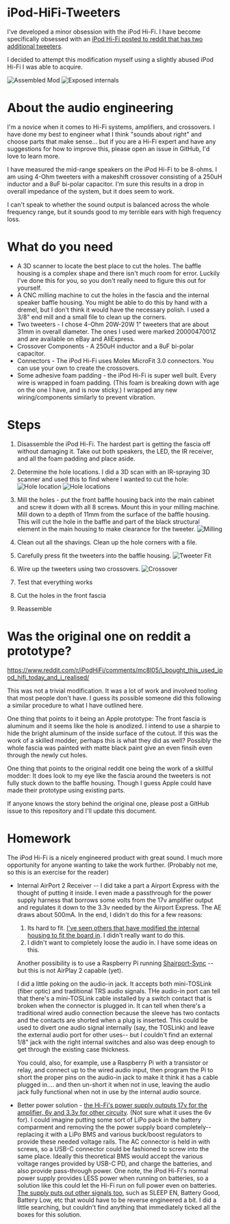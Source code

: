 # iPod-HiFi-Tweeters

I've developed a minor obsession with the iPod Hi-Fi.  I have become specifically obsessed with an [iPod Hi-Fi posted to reddit that has two additional tweeters](https://www.reddit.com/r/iPodHiFi/comments/mc8l05/i_bought_this_used_ipod_hifi_today_and_i_realised/).  

I decided to attempt this modification myself using a slightly abused iPod Hi-Fi I was able to acquire.

![Assembled Mod](../assets/assembled.png?raw=true)
![Exposed internals](../assets/exposed.png?raw=true)

# About the audio engineering

I'm a novice when it comes to Hi-Fi systems, amplifiers, and crossovers.  I have done my best to engineer what I think "sounds about right" and choose parts that make sense... but if you are a Hi-Fi expert and have any suggestions for how to improve this, please open an issue in GitHub, I'd love to learn more.

I have measured the mid-range speakers on the iPod Hi-Fi to be 8-ohms.  I am using 4-Ohm tweeters with a makeshift crossover consisting of a 250uH inductor and a 8uF bi-polar capacitor.  I'm sure this results in a drop in overall impedance of the system,  but it does seem to work.

I can't speak to whether the sound output is balanced across the whole frequency range, but it sounds good to my terrible ears with high frequency loss.

# What do you need

- A 3D scanner to locate the best place to cut the holes.  The baffle housing is a complex shape and there isn't much room for error.  Luckily I've done this for you, so you don't really need to figure this out for yourself.
- A CNC milling machine to cut the holes in the fascia and the internal speaker baffle housing.  You might be able to do this by hand with a dremel, but I don't think it would have the necessary polish.  I used a 3/8" end mill and a small file to clean up the corners.
- Two tweeters - I chose 4-Ohm 20W-20W 1" tweeters that are about 31mm in overall diameter.  The ones I used were marked 2000047001Z and are available on eBay and AliExpress.
- Crossover Components -  A 250uH inductor and a 8uF bi-polar capacitor.
- Connectors - The iPod Hi-Fi uses Molex MicroFit 3.0 connectors.  You can use your own to create the crossovers.
- Some adhesive foam padding - the iPod Hi-Fi is super well built.  Every wire is wrapped in foam padding. (This foam is breaking down with age on the one I have, and is now sticky.)  I wrapped any new wiring/components similarly to prevent vibration.

# Steps

1.  Disassemble the iPod Hi-Fi.  The hardest part is getting the fascia off without damaging it.  Take out both speakers, the LED, the IR receiver, and all the foam padding and place aside.
2.  Determine the hole locations.  I did a 3D scan with an IR-spraying 3D scanner and used this to find where I wanted to cut the hole:
![Hole location](../assets/hole_location.png?raw=true)
![Hole locations](../assets/hole_locations.png?raw=true)

2.  Mill the holes - put the front baffle housing back into the main cabinet and screw it down with all 8 screws.  Mount this in your milling machine.  Mill down to a depth of 11mm from the surface of the baffle housing.  This will cut the hole in the baffle and part of the black structural element in the main housing to make clearance for the tweeter.
![Milling](../assets/milling.png?raw=true)

3.  Clean out all the shavings.  Clean up the hole corners with a file.

4.  Carefully press fit the tweeters into the baffle housing. 
![Tweeter Fit](../assets/tweeter_fit.png?raw=true)

5. Wire up the tweeters using two crossovers.
![Crossover](../assets/crossover.png?raw=true)

6.  Test that everything works

7.  Cut the holes in the front fascia

8.	Reassemble

# Was the original one on reddit a prototype?

https://www.reddit.com/r/iPodHiFi/comments/mc8l05/i_bought_this_used_ipod_hifi_today_and_i_realised/

This was not a trivial modification.  It was a lot of work and involved tooling that most people don't have.  I guess its possible someone did this following a similar procedure to what I have outlined here.

One thing that points to it being an Apple prototype: The front fascia is aluminum and it seems like the hole is anodized.  I intend to use a sharpie to hide the bright aluminum of the inside surface of the cutout.  If this was the work of a skilled modder, perhaps this is what they did as well?  Possibly the whole fascia was painted with matte black paint give an even finsih even through the newly cut holes.

One thing that points to the original reddit one being the work of a skillful modder: It does look to my eye like the fascia around the tweeters is not fully stuck down to the baffle housing.  Though I guess Apple could have made their prototype using existing parts.

If anyone knows the story behind the original one, please post a GitHub issue to this repository and I'll update this document.

# Homework

The iPod Hi-Fi is a nicely engineered product with great sound.  I much more opportunity for anyone wanting to take the work further.  (Probably not me, so this is an exercise for the reader)

- Internal AirPort 2 Receiver -- I did take a part a Airport Express with the thought of putting it inside.  I even made a passthrough for the power supply harness that borrows some volts from the 17v amplifier output and regulates it down to the 3.3v needed by the Airport Express.  The AE draws about 500mA.  In the end, I didn't do this for a few reasons:
	1.  Its hard to fit.  [I've seen others that have modified the internal housing to fit the board in](https://forums.macrumors.com/threads/ipod-hifi-airplay-2-self-contained-mod.2277829/).  I didn't really want to do this.
	2.  I didn't want to completely loose the audio in.  I have some ideas on this.

	Another possibility is to use a Raspberry Pi running [Shairport-Sync](https://github.com/mikebrady/shairport-sync) -- but this is not AirPlay 2 capable (yet).

	I did a little poking on the audio-in jack.  It accepts both mini-TOSLink (fiber optic) and traditional TRS audio signals.  THe audio-in port can tell that there's a mini-TOSLink cable installed by a switch contact that is broken when the connector is plugged in.   It can tell when there's a traditional wired audio connection because the sleeve has two contacts and the contacts are shorted when a plug is inserted.  This could be used to divert one audio signal internally (say, the TOSLink) and leave the external audio port for other uses-- but I couldn't find an external 1/8" jack with the right internal switches and also was deep enough to get through the existing case thickness.

	You could, also, for example, use a Raspberry Pi with a transistor or relay, and connect up to the wired audio input, then program the Pi to short the proper pins on the audio-in jack to make it think it has a cable plugged in.... and then un-short it when not in use, leaving the audio jack fully functional when not in use by the internal audio source.

- Better power solution -  [the Hi-Fi's power supply outputs 17v for the amplifier, 6v and 3.3v for other circuity](http://www.whatsinside.info/apple-ipod-hi-fi-dock/apple-ipod-hifi-dock-power-supply-label-detail/). (Not sure what it uses the 6v for).  I could imagine putting some sort of LiPo pack in the battery comparment and removing the the power supply board completely-- replacing it with a LiPo BMS and various buck/boost regulators to provide these needed voltage rails.  The AC connector is held in with screws, so a USB-C connector could be fashioned to screw into the same place.  Ideally this theoretical BMS would accept the various voltage ranges provided by USB-C PD, and charge the batteries, and also provide pass-through power.  One note, the iPod Hi-Fi's normal power supply provides LESS power when running on batteries, so a solution like this could let the Hi-Fi run on full power even on batteries.  [The supply puts out other signals too](https://github.com/newtonresearch/ipod-hifi-smps/blob/master/PA-3150%20PCB.pdf), such as SLEEP EN, Battery Good, Battery Low, etc that would have to be reverse engineered a bit.  I did a little searching, but couldn't find anything that immediately ticked all the boxes for this solution.